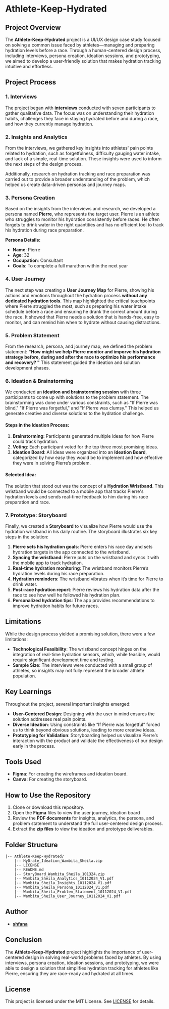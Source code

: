 # Athlete-Keep-Hydrated

## Project Overview
The **Athlete-Keep-Hydrated** project is a UI/UX design case study focused on solving a common issue faced by athletes—managing and preparing hydration levels before a race. Through a human-centered design process, including interviews, persona creation, ideation sessions, and prototyping, we aimed to develop a user-friendly solution that makes hydration tracking intuitive and effortless.

## Project Process

### 1. **Interviews**
The project began with **interviews** conducted with seven participants to gather qualitative data. The focus was on understanding their hydration habits, challenges they face in staying hydrated before and during a race, and how they currently manage hydration.

### 2. **Insights and Analytics**
From the interviews, we gathered key insights into athletes' pain points related to hydration, such as forgetfulness, difficulty gauging water intake, and lack of a simple, real-time solution. These insights were used to inform the next steps of the design process. 

Additionally, research on hydration tracking and race preparation was carried out to provide a broader understanding of the problem, which helped us create data-driven personas and journey maps.

### 3. **Persona Creation**
Based on the insights from the interviews and research, we developed a persona named **Pierre**, who represents the target user. Pierre is an athlete who struggles to monitor his hydration consistently before races. He often forgets to drink water in the right quantities and has no efficient tool to track his hydration during race preparation.

**Persona Details:**
- **Name**: Pierre
- **Age**: 32
- **Occupation**: Consultant
- **Goals**: To complete a full marathon within  the next year


### 4. **User Journey**
The next step was creating a **User Journey Map** for Pierre, showing his actions and emotions throughout the hydration process **without any dedicated hydration tools**. This map highlighted the critical touchpoints where Pierre struggled the most, such as preparing his water intake schedule before a race and ensuring he drank the correct amount during the race. It showed that Pierre needs a solution that is hands-free, easy to monitor, and can remind him when to hydrate without causing distractions.

### 5. **Problem Statement**
From the research, persona, and journey map, we defined the problem statement:
**"How might we help Pierre monitor and imporve his hydration strategy before, during and after the race to optimize his performance and recovery? "**
This statement guided the ideation and solution development phases.

### 6. **Ideation & Brainstorming**
We conducted an **ideation and brainstorming session** with three participants to come up with solutions to the problem statement. The brainstorming was done under various constraints, such as "If Pierre was blind," "If Pierre was forgetful," and "If Pierre was clumsy." This helped us generate creative and diverse solutions to the hydration challenge.

#### Steps in the Ideation Process:
1. **Brainstorming**: Participants generated multiple ideas for how Pierre could track hydration.
2. **Voting**: Each participant voted for the top three most promising ideas.
3. **Ideation Board**: All ideas were organized into an **Ideation Board**, categorized by how easy they would be to implement and how effective they were in solving Pierre’s problem. 

#### Selected Idea:
The solution that stood out was the concept of a **Hydration Wristband**. This wristband would be connected to a mobile app that tracks Pierre's hydration levels and sends real-time feedback to him during his race preparation and race.

### 7. **Prototype: Storyboard**
Finally, we created a **Storyboard** to visualize how Pierre would use the hydration wristband in his daily routine. The storyboard illustrates six key steps in the solution:

1. **Pierre sets his hydration goals**: Pierre enters his race day and sets hydration targets in the app connected to the wristband.
2. **Syncing the wristband**: Pierre puts on the wristband and syncs it with the mobile app to track hydration.
3. **Real-time hydration monitoring**: The wristband monitors Pierre’s hydration levels during his race preparation.
4. **Hydration reminders**: The wristband vibrates when it’s time for Pierre to drink water.
5. **Post-race hydration report**: Pierre reviews his hydration data after the race to see how well he followed his hydration plan.
6. **Personalized hydration tips**: The app provides recommendations to improve hydration habits for future races.

## Limitations
While the design process yielded a promising solution, there were a few limitations:
- **Technological Feasibility**: The wristband concept hinges on the integration of real-time hydration sensors, which, while feasible, would require significant development time and testing.
- **Sample Size**: The interviews were conducted with a small group of athletes, so insights may not fully represent the broader athlete population.

## Key Learnings
Throughout the project, several important insights emerged:
- **User-Centered Design**: Designing with the user in mind ensures the solution addresses real pain points.
- **Diverse Ideation**: Using constraints like “If Pierre was forgetful” forced us to think beyond obvious solutions, leading to more creative ideas.
- **Prototyping for Validation**: Storyboarding helped us visualize Pierre’s interaction with the product and validate the effectiveness of our design early in the process.

## Tools Used
- **Figma**: For creating the wireframes and ideation board.
- **Canva**: For creating the storyboard.


## How to Use the Repository

1. Clone or download this repository.
2. Open the **Figma** files to view the user journey, ideation board
3. Review the **PDF documents** for insights, analytics, the persona, and problem statement to understand the full user-centered design process.
4. Extract the **zip files** to view the ideation and prototype deliverables.

## Folder Structure

```
|-- Athlete-Keep-Hydrated/
    |-- HyDrate_Ideation_Wambita_Sheila.zip
    |-- LICENSE
    |-- README.md
    |-- StoryBoard_Wambita_Sheila_101324.zip
    |-- Wambita_Sheila_Analytics_10112024_V1.pdf
    |-- Wambita_Sheila_Insights_10112024_V1.pdf
    |-- Wambita_Sheila_Persona_10112024_V1.pdf
    |-- Wambita_Sheila_Problem_Statement_10112024_V1.pdf
    |-- Wambita_Sheila_User_Journey_10112024_V1.pdf
```


## Author
- [**shfana**]("https://learn.zone01kisumu.ke/git/shfana")


## Conclusion
The **Athlete-Keep-Hydrated** project highlights the importance of user-centered design in solving real-world problems faced by athletes. By using interviews, persona creation, ideation sessions, and prototyping, we were able to design a solution that simplifies hydration tracking for athletes like Pierre, ensuring they are race-ready and hydrated at all times.

## License
This project is licensed under the MIT License. See [LICENSE](LICENSE) for details.
